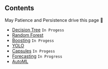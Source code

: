 ## Contents
May Patience and Persistence drive this page :metal:
- [Decision Tree]() `In Progess`
- [Random Forest](https://github.com/nomanahmedsheikh/nomanahmedsheikh.github.io/blob/master/algo/random_forest.md)
- [Boosting]() `In Progess`
- [YOLO](https://github.com/nomanahmedsheikh/nomanahmedsheikh.github.io/blob/master/algo/yolo.md)
- [Capsules]() `In Progess`
- [Forecasting]() `In Progress`
- [AutoML](https://github.com/nomanahmedsheikh/nomanahmedsheikh.github.io/blob/master/algo/automl.md)